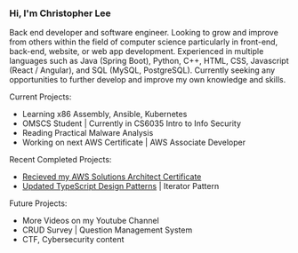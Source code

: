 ### Hi, I'm Christopher Lee

Back end developer and software engineer. Looking to grow and improve from others within the field of computer science particularly in front-end, back-end, website, or web app development. Experienced in multiple languages such as Java (Spring Boot), Python, C++, HTML, CSS, Javascript (React / Angular), and SQL (MySQL, PostgreSQL). Currently seeking any opportunities to further develop and improve my own knowledge and skills.

Current Projects:
* Learning x86 Assembly, Ansible, Kubernetes
* OMSCS Student | Currently in CS6035 Intro to Info Security
* Reading Practical Malware Analysis
* Working on next AWS Certificate | AWS Associate Developer

Recent Completed Projects:
* [Recieved my AWS Solutions Architect Certificate](https://www.credly.com/badges/3f37536b-8495-4ddb-91f4-f83cd9f4e381/public_url)
* [Updated TypeScript Design Patterns](https://github.com/choicespecs/TypescriptDesignPatterns) | Iterator Pattern

Future Projects:
* More Videos on my Youtube Channel
* CRUD Survey | Question Management System 
* CTF, Cybersecurity content


